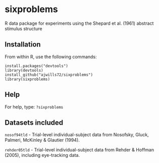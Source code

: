 # sixproblems
R data package for experiments using the Shepard et al. (1961) abstract stimulus structure
## Installation
From within R, use the following commands:
```
install.packages("devtools")
library(devtools)
install_github("ajwills72/sixproblems")
library(sixproblems)
```
## Help
For help, type:
`?sixproblems`

## Datasets included
`nosof94tld` - Trial-level individual-subject data from Nosofsky, Gluck, Palmeri, McKinley & Glautier (1994).

`rehder05tld` - Trial-level individual-subject data from Rehder & Hoffman (2005), including eye-tracking data.
		  
